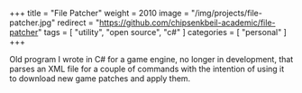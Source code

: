 +++
title = "File Patcher"
weight = 2010
image = "/img/projects/file-patcher.jpg"
redirect = "https://github.com/chipsenkbeil-academic/file-patcher"
tags = [ "utility", "open source", "c#" ]
categories = [ "personal" ]
+++

Old program I wrote in C# for a game engine, no longer in development, that
parses an XML file for a couple of commands with the intention of using it
to download new game patches and apply them.

